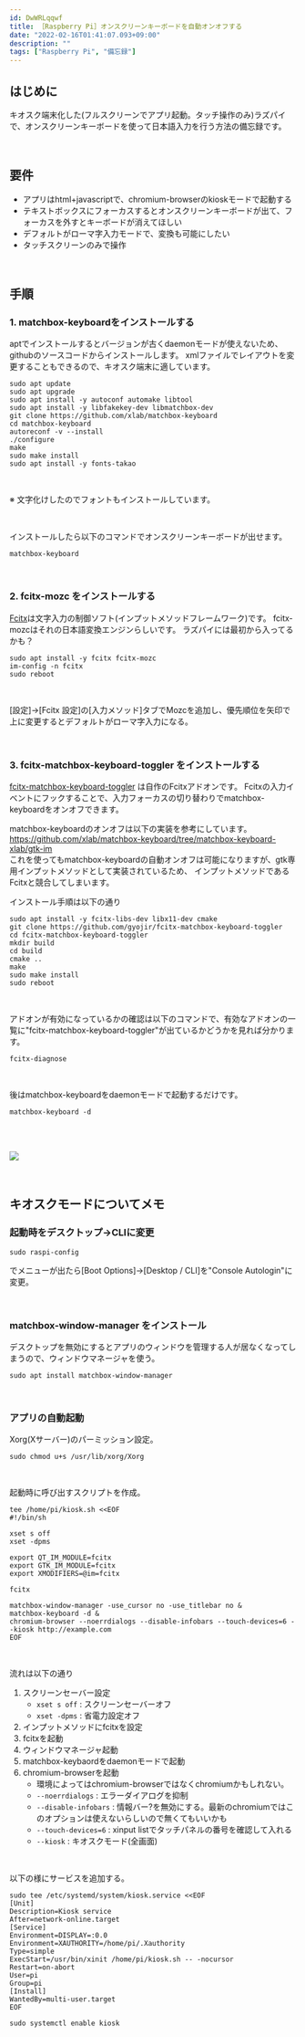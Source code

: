 ```yaml
---
id: DwWRLqqwf
title: ［Raspberry Pi］オンスクリーンキーボードを自動オンオフする
date: "2022-02-16T01:41:07.093+09:00"
description: ""
tags: ["Raspberry Pi", "備忘録"]
---
```


## はじめに

キオスク端末化した(フルスクリーンでアプリ起動。タッチ操作のみ)ラズパイで、オンスクリーンキーボードを使って日本語入力を行う方法の備忘録です。

<br/>

## 要件

* アプリはhtml+javascriptで、chromium-browserのkioskモードで起動する
* テキストボックスにフォーカスするとオンスクリーンキーボードが出て、フォーカスを外すとキーボードが消えてほしい
* デフォルトがローマ字入力モードで、変換も可能にしたい
* タッチスクリーンのみで操作

<br/>

## 手順

### 1. matchbox-keyboardをインストールする

aptでインストールするとバージョンが古くdaemonモードが使えないため、githubのソースコードからインストールします。
xmlファイルでレイアウトを変更することもできるので、キオスク端末に適しています。

```
sudo apt update
sudo apt upgrade
sudo apt install -y autoconf automake libtool
sudo apt install -y libfakekey-dev libmatchbox-dev
git clone https://github.com/xlab/matchbox-keyboard
cd matchbox-keyboard
autoreconf -v --install
./configure
make
sudo make install
sudo apt install -y fonts-takao
```

<br/>

※ 文字化けしたのでフォントもインストールしています。

<br/>

インストールしたら以下のコマンドでオンスクリーンキーボードが出せます。
```
matchbox-keyboard
```

<br/>

### 2. fcitx-mozc をインストールする

[Fcitx](https://fcitx-im.org/wiki/Fcitx)は文字入力の制御ソフト(インプットメソッドフレームワーク)です。
fcitx-mozcはそれの日本語変換エンジンらしいです。
ラズパイには最初から入ってるかも？

```
sudo apt install -y fcitx fcitx-mozc
im-config -n fcitx
sudo reboot
```

<br/>

\[設定\]→\[Fcitx 設定\]の\[入力メソッド\]タブでMozcを追加し、優先順位を矢印で上に変更するとデフォルトがローマ字入力になる。

<br/>

### 3. fcitx-matchbox-keyboard-toggler をインストールする

[fcitx-matchbox-keyboard-toggler](https://github.com/gyojir/fcitx-matchbox-keyboard-toggler)
は自作のFcitxアドオンです。
Fcitxの入力イベントにフックすることで、入力フォーカスの切り替わりでmatchbox-keyboardをオンオフできます。

matchbox-keyboardのオンオフは以下の実装を参考にしています。<br/>
https://github.com/xlab/matchbox-keyboard/tree/matchbox-keyboard-xlab/gtk-im<br/>
これを使ってもmatchbox-keyboardの自動オンオフは可能になりますが、gtk専用インプットメソッドとして実装されているため、
インプットメソッドであるFcitxと競合してしまいます。

インストール手順は以下の通り

```
sudo apt install -y fcitx-libs-dev libx11-dev cmake
git clone https://github.com/gyojir/fcitx-matchbox-keyboard-toggler
cd fcitx-matchbox-keyboard-toggler
mkdir build
cd build
cmake ..
make
sudo make install
sudo reboot
```

<br/>

アドオンが有効になっているかの確認は以下のコマンドで、有効なアドオンの一覧に"fcitx-matchbox-keyboard-toggler"が出ているかどうかを見れば分かります。
```
fcitx-diagnose
```

<br/>

後はmatchbox-keyboardをdaemonモードで起動するだけです。
```
matchbox-keyboard -d
```

<br/>
<br/>

![](./matchbox-keyboard-toggle.gif)

<br/>

## キオスクモードについてメモ

### 起動時をデスクトップ→CLIに変更

```
sudo raspi-config
```
でメニューが出たら\[Boot Options\]→\[Desktop / CLI\]を"Console Autologin"に変更。

<br/>

### matchbox-window-manager をインストール

デスクトップを無効にするとアプリのウィンドウを管理する人が居なくなってしまうので、ウィンドウマネージャを使う。

```
sudo apt install matchbox-window-manager
```

<br/>

### アプリの自動起動

Xorg(Xサーバー)のパーミッション設定。

```
sudo chmod u+s /usr/lib/xorg/Xorg
```

<br/>

起動時に呼び出すスクリプトを作成。

```
tee /home/pi/kiosk.sh <<EOF
#!/bin/sh

xset s off
xset -dpms

export QT_IM_MODULE=fcitx
export GTK_IM_MODULE=fcitx
export XMODIFIERS=@im=fcitx

fcitx

matchbox-window-manager -use_cursor no -use_titlebar no &
matchbox-keyboard -d &
chromium-browser --noerrdialogs --disable-infobars --touch-devices=6 --kiosk http://example.com
EOF
```

<br/>

流れは以下の通り
1. スクリーンセーバー設定
    * `xset s off` : スクリーンセーバーオフ
    * `xset -dpms` : 省電力設定オフ
1. インプットメソッドにfcitxを設定
1. fcitxを起動
1. ウィンドウマネージャ起動
1. matchbox-keybaordをdaemonモードで起動
1. chromium-browserを起動
    * 環境によってはchromium-browserではなくchromiumかもしれない。
    * `--noerrdialogs` : エラーダイアログを抑制
    * `--disable-infobars` : 情報バー?を無効にする。最新のchromiumではこのオプションは使えないらしいので無くてもいいかも
    * `--touch-devices=6` : xinput listでタッチパネルの番号を確認して入れる
    * `--kiosk` : キオスクモード(全画面)

<br/>

以下の様にサービスを追加する。

```
sudo tee /etc/systemd/system/kiosk.service <<EOF
[Unit]
Description=Kiosk service
After=network-online.target
[Service]
Environment=DISPLAY=:0.0
Environment=XAUTHORITY=/home/pi/.Xauthority
Type=simple
ExecStart=/usr/bin/xinit /home/pi/kiosk.sh -- -nocursor
Restart=on-abort
User=pi
Group=pi
[Install]
WantedBy=multi-user.target
EOF

sudo systemctl enable kiosk
```

<br/>
